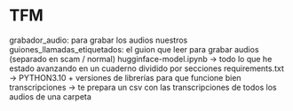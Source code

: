# TFM

grabador_audio: para grabar los audios nuestros 
guiones_llamadas_etiquetados: el guion que leer para grabar audios (separado en scam / normal) 
hugginface-model.ipynb -> todo lo que he estado avanzando en un cuaderno dividido por secciones
requirements.txt -> PYTHON3.10 + versiones de librerías para que funcione bien 
transcripciones -> te prepara un csv con las transcripciones de todos los audios de una carpeta
